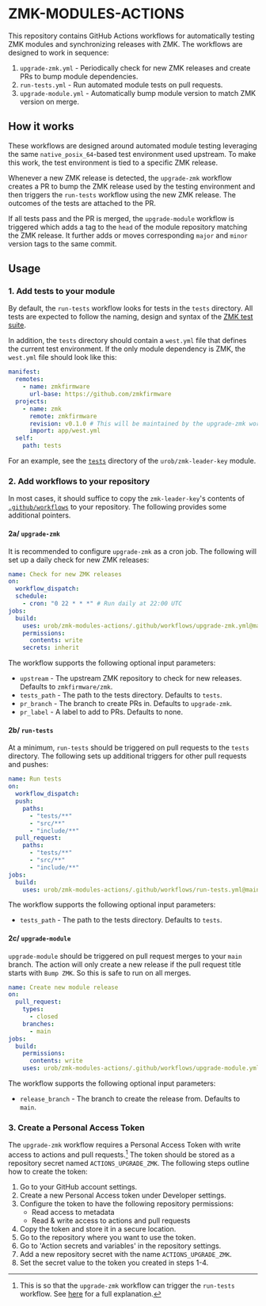 # ZMK-MODULES-ACTIONS

This repository contains GitHub Actions workflows for automatically testing ZMK modules and
synchronizing releases with ZMK. The workflows are designed to work in sequence:

1. `upgrade-zmk.yml` - Periodically check for new ZMK releases and create PRs to bump module
   dependencies.
2. `run-tests.yml` - Run automated module tests on pull requests.
3. `upgrade-module.yml` - Automatically bump module version to match ZMK version on merge.

## How it works

These workflows are designed around automated module testing leveraging the same
`native_posix_64`-based test environment used upstream. To make this work, the test environment is
tied to a specific ZMK release.

Whenever a new ZMK release is detected, the `upgrade-zmk` workflow creates a PR to bump the ZMK
release used by the testing environment and then triggers the `run-tests` workflow using the new ZMK
release. The outcomes of the tests are attached to the PR.

If all tests pass and the PR is merged, the `upgrade-module` workflow is triggered which adds a tag
to the `head` of the module repository matching the ZMK release. It further adds or moves
corresponding `major` and `minor` version tags to the same commit.

## Usage

### 1. Add tests to your module

By default, the `run-tests` workflow looks for tests in the `tests` directory. All tests are
expected to follow the naming, design and syntax of the
[ZMK test suite](https://zmk.dev/docs/development/local-toolchain/tests).

In addition, the `tests` directory should contain a `west.yml` file that defines the current test
environment. If the only module dependency is ZMK, the `west.yml` file should look like this:

```yaml
manifest:
  remotes:
    - name: zmkfirmware
      url-base: https://github.com/zmkfirmware
  projects:
    - name: zmk
      remote: zmkfirmware
      revision: v0.1.0 # This will be maintained by the upgrade-zmk workflow
      import: app/west.yml
  self:
    path: tests
```

For an example, see the [`tests`](https://github.com/urob/zmk-leader-key/tree/main/tests) directory
of the `urob/zmk-leader-key` module.

### 2. Add workflows to your repository

In most cases, it should suffice to copy the `zmk-leader-key`'s contents of
[`.github/workflows`](https://github.com/urob/zmk-leader-key/tree/main/.github/workflows) to your
repository. The following provides some additional pointers.

#### 2a/ `upgrade-zmk`

It is recommended to configure `upgrade-zmk` as a cron job. The following will set up a daily check
for new ZMK releases:

```yaml
name: Check for new ZMK releases
on:
  workflow_dispatch:
  schedule:
    - cron: "0 22 * * *" # Run daily at 22:00 UTC
jobs:
  build:
    uses: urob/zmk-modules-actions/.github/workflows/upgrade-zmk.yml@main
    permissions:
      contents: write
    secrets: inherit
```

The workflow supports the following optional input parameters:

- `upstream` - The upstream ZMK repository to check for new releases. Defaults to `zmkfirmware/zmk`.
- `tests_path` - The path to the tests directory. Defaults to `tests`.
- `pr_branch` - The branch to create PRs in. Defaults to `upgrade-zmk`.
- `pr_label` - A label to add to PRs. Defaults to none.

#### 2b/ `run-tests`

At a minimum, `run-tests` should be triggered on pull requests to the `tests` directory. The
following sets up additional triggers for other pull requests and pushes:

```yaml
name: Run tests
on:
  workflow_dispatch:
  push:
    paths:
      - "tests/**"
      - "src/**"
      - "include/**"
  pull_request:
    paths:
      - "tests/**"
      - "src/**"
      - "include/**"
jobs:
  build:
    uses: urob/zmk-modules-actions/.github/workflows/run-tests.yml@main
```

The workflow supports the following optional input parameters:

- `tests_path` - The path to the tests directory. Defaults to `tests`.

#### 2c/ `upgrade-module`

`upgrade-module` should be triggered on pull request merges to your `main` branch. The action will
only create a new release if the pull request title starts with `Bump ZMK`. So this is safe to run
on all merges.

```yaml
name: Create new module release
on:
  pull_request:
    types:
      - closed
    branches:
      - main
jobs:
  build:
    permissions:
      contents: write
    uses: urob/zmk-modules-actions/.github/workflows/upgrade-module.yml@main
```

The workflow supports the following optional input parameters:

- `release_branch` - The branch to create the release from. Defaults to `main`.

### 3. Create a Personal Access Token

The `upgrade-zmk` workflow requires a Personal Access Token with write access to actions and pull
requests.[^1] The token should be stored as a repository secret named `ACTIONS_UPGRADE_ZMK`. The
following steps outline how to create the token:

1. Go to your GitHub account settings.
2. Create a new Personal Access token under Developer settings.
3. Configure the token to have the following repository permissions:
   - Read access to metadata
   - Read & write access to actions and pull requests
4. Copy the token and store it in a secure location.
5. Go to the repository where you want to use the token.
6. Go to 'Action secrets and variables' in the repository settings.
7. Add a new repository secret with the name `ACTIONS_UPGRADE_ZMK`.
8. Set the secret value to the token you created in steps 1-4.

[^1]:
    This is so that the `upgrade-zmk` workflow can trigger the `run-tests` workflow. See
    [here](https://docs.github.com/en/actions/writing-workflows/choosing-when-your-workflow-runs/triggering-a-workflow#triggering-a-workflow-from-a-workflow)
    for a full explanation.
